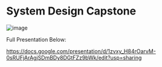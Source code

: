 # System Design Capstone
![image](https://user-images.githubusercontent.com/66260540/185971321-5bdd46ee-143c-41d8-82f3-ead39a2eb9e6.png)

Full Presentation Below:

https://docs.google.com/presentation/d/1zvxy_H84rOarvM-0sRUFjArAgjSDmBDy8DGtFZz9bWk/edit?usp=sharing
